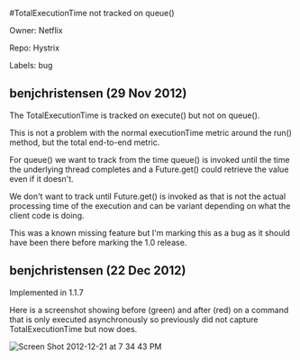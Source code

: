 #TotalExecutionTime not tracked on queue()

Owner: Netflix

Repo: Hystrix

Labels: bug 

## benjchristensen (29 Nov 2012)

The TotalExecutionTime is tracked on execute() but not on queue().

This is not a problem with the normal executionTime metric around the run() method, but the total end-to-end metric.

For queue() we want to track from the time queue() is invoked until the time the underlying thread completes and a Future.get() could retrieve the value even if it doesn't.

We don't want to track until Future.get() is invoked as that is not the actual processing time of the execution and can be variant depending on what the client code is doing.

This was a known missing feature but I'm marking this as a bug as it should have been there before marking the 1.0 release.


## benjchristensen (22 Dec 2012)

Implemented in 1.1.7

Here is a screenshot showing before (green) and after (red) on a command that is only executed asynchronously so previously did not capture TotalExecutionTime but now does.

![Screen Shot 2012-12-21 at 7 34 43 PM](https://f.cloud.github.com/assets/813492/28282/8fb75690-4be8-11e2-88c9-713a7ebf686d.png)


